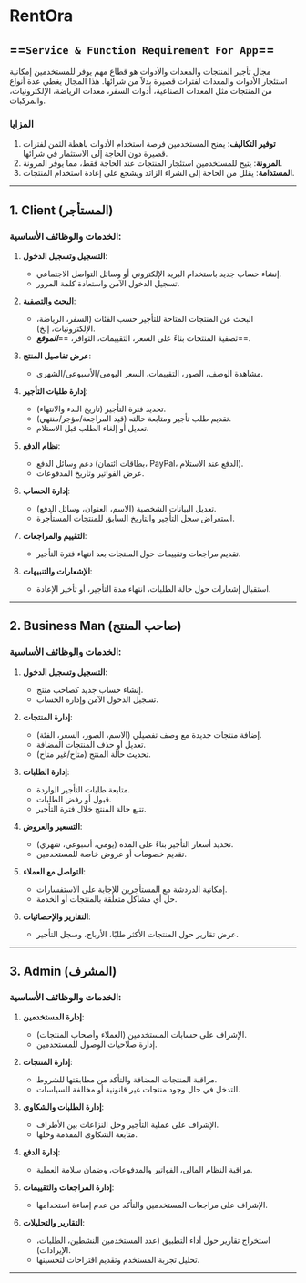 # RentOra

## ==**`Service & Function Requirement For App`**==

مجال تأجير المنتجات والمعدات والأدوات هو قطاع مهم يوفر للمستخدمين إمكانية استئجار الأدوات والمعدات لفترات قصيرة بدلاً من شرائها. هذا المجال يغطي عدة أنواع من المنتجات مثل المعدات الصناعية، أدوات السفر، معدات الرياضة، الإلكترونيات، والمركبات.

### المزايا 
1. **توفير التكاليف**: يمنح المستخدمين فرصة استخدام الأدوات باهظة الثمن لفترات قصيرة دون الحاجة إلى الاستثمار في شرائها.
2. **المرونة**: يتيح للمستخدمين استئجار المنتجات عند الحاجة فقط، مما يوفر المرونة.
3. **المستدامة**: يقلل من الحاجة إلى الشراء الزائد ويشجع على إعادة استخدام المنتجات.
---

## **1. Client (المستأجر)**

### **الخدمات والوظائف الأساسية:**

1. **التسجيل وتسجيل الدخول**:
	  - إنشاء حساب جديد باستخدام البريد الإلكتروني أو وسائل التواصل الاجتماعي.
	  - تسجيل الدخول الآمن واستعادة كلمة المرور.

2. **البحث والتصفية**:
	  - البحث عن المنتجات المتاحة للتأجير حسب الفئات (السفر، الرياضة، الإلكترونيات، إلخ).
	  - تصفية المنتجات بناءً على السعر، التقييمات، التوافر، ==***الموقع***==.

3. **عرض تفاصيل المنتج**:
	  - مشاهدة الوصف، الصور، التقييمات، السعر اليومي/الأسبوعي/الشهري.
  
4. **إدارة طلبات التأجير**:
	  - تحديد فترة التأجير (تاريخ البدء والانتهاء).
	  - تقديم طلب تأجير ومتابعة حالته (قيد المراجعة/مؤجر/منتهي).
	  - تعديل أو إلغاء الطلب قبل الاستلام.

5. **نظام الدفع**:
	  - دعم وسائل الدفع (بطاقات ائتمان، PayPal، الدفع عند الاستلام).
	  - عرض الفواتير وتاريخ المدفوعات.

6. **إدارة الحساب**:
	  - تعديل البيانات الشخصية (الاسم، العنوان، وسائل الدفع).
	  - استعراض سجل التأجير والتاريخ السابق للمنتجات المستأجرة.

7. **التقييم والمراجعات**:
	  - تقديم مراجعات وتقييمات حول المنتجات بعد انتهاء فترة التأجير.

8. **الإشعارات والتنبيهات**:
	  - استقبال إشعارات حول حالة الطلبات، انتهاء مدة التأجير، أو تأخير الإعادة.

---

## **2. Business Man (صاحب المنتج)**

### **الخدمات والوظائف الأساسية:**

1. **التسجيل وتسجيل الدخول**:
	  - إنشاء حساب جديد كصاحب منتج.
	  - تسجيل الدخول الآمن وإدارة الحساب.

2. **إدارة المنتجات**:
	  - إضافة منتجات جديدة مع وصف تفصيلي (الاسم، الصور، السعر، الفئة).
	  - تعديل أو حذف المنتجات المضافة.
	  - تحديث حالة المنتج (متاح/غير متاح).

3. **إدارة الطلبات**:
	  - متابعة طلبات التأجير الواردة.
	  - قبول أو رفض الطلبات.
	  - تتبع حالة المنتج خلال فترة التأجير.

4. **التسعير والعروض**:
	  - تحديد أسعار التأجير بناءً على المدة (يومي، أسبوعي، شهري).
	  - تقديم خصومات أو عروض خاصة للمستخدمين.

5. **التواصل مع العملاء**:
	  - إمكانية الدردشة مع المستأجرين للإجابة على الاستفسارات.
	  - حل أي مشاكل متعلقة بالمنتجات أو الخدمة.

6. **التقارير والإحصائيات**:
	  - عرض تقارير حول المنتجات الأكثر طلبًا، الأرباح، وسجل التأجير.


---

## **3. Admin (المشرف)**

### **الخدمات والوظائف الأساسية:**

1. **إدارة المستخدمين**:
	  - الإشراف على حسابات المستخدمين (العملاء وأصحاب المنتجات).
	  - إدارة صلاحيات الوصول للمستخدمين.

2. **إدارة المنتجات**:
	  - مراقبة المنتجات المضافة والتأكد من مطابقتها للشروط.
	  - التدخل في حال وجود منتجات غير قانونية أو مخالفة للسياسات.

3. **إدارة الطلبات والشكاوى**:
	  - الإشراف على عملية التأجير وحل النزاعات بين الأطراف.
	  - متابعة الشكاوى المقدمة وحلها.

4. **إدارة الدفع**:
	  - مراقبة النظام المالي، الفواتير والمدفوعات، وضمان سلامة العملية.
  
5. **إدارة المراجعات والتقييمات**:
	  - الإشراف على مراجعات المستخدمين والتأكد من عدم إساءة استخدامها.
	  
1. **التقارير والتحليلات**:
	  - استخراج تقارير حول أداء التطبيق (عدد المستخدمين النشطين، الطلبات، الإيرادات).
	  - تحليل تجربة المستخدم وتقديم اقتراحات لتحسينها.

---